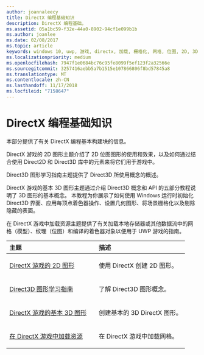 ```yaml
---
author: joannaleecy
title: DirectX 编程基础知识
description: DirectX 编程基础。
ms.assetid: 05a1bc59-f32e-44a0-8902-94cf1e099b1b
ms.author: joanlee
ms.date: 02/08/2017
ms.topic: article
keywords: windows 10, uwp, 游戏, directx, 加载, 栅格化, 网格, 位图, 2D, 3D
ms.localizationpriority: medium
ms.openlocfilehash: 7947f1e0684bc76c95fe8099f5ef123f2a32566e
ms.sourcegitcommit: 3257416aebb5a7b1515e107866806f8bd57845a8
ms.translationtype: MT
ms.contentlocale: zh-CN
ms.lasthandoff: 11/17/2018
ms.locfileid: "7158647"
---
```

# <a name="fundamentals-of-directx-programming"></a>DirectX 编程基础知识

本部分提供了有关 DirectX 编程基本构建块的信息。

DirectX 游戏的 2D 图形主题介绍了 2D 位图图形的使用和效果，以及如何通过结合使用 Direct2D 和 Direct3D 库中的元素来将它们用于游戏中。

Direct3D 图形学习指南主题提供了 Direct3D 所使用概念的概述。

DirectX 游戏的基本 3D 图形主题通过介绍 Direct3D 概念和 API 的五部分教程说明了 3D 图形的基本概念。 本教程为你展示了如何使用 Windows 运行时初始化 Direct3D 界面、应用每顶点着色器操作、设置几何图形、将场景栅格化以及剔除隐藏的表面。

在 DirectX 游戏中加载资源主题提供了有关加载本地存储器或其他数据流中的网格（模型）、纹理（位图）和编译的着色器对象以便用于 UWP 游戏的指南。

<table>
<colgroup>
<col width="50%" />
<col width="50%" />
</colgroup>
<thead>
<tr class="header">
<th align="left">主题</th>
<th align="left">描述</th>
</tr>
</thead>
<tbody>
<tr class="odd">
<td align="left"><p><a href="working-with-2d-graphics-in-your-directx-game.md">DirectX 游戏的 2D 图形</a></p></td>
<td align="left"><p>使用 DirectX 创建 2D 图形。</p></td>
</tr>
<tr class="even">
<td align="left"><p><a href="https://msdn.microsoft.com/windows/uwp/graphics-concepts/index">Direct3D 图形学习指南</a></p></td>
<td align="left"><p>了解 Direct3D 图形概念。</p></td>
</tr>
<tr class="odd">
<td align="left"><p><a href="an-introduction-to-3d-graphics-with-directx.md">DirectX 游戏的基本 3D 图形</a></p></td>
<td align="left"><p>创建基本的 3D DirectX 图形。</p></td>
</tr>
<tr class="even">
<td align="left"><p><a href="load-a-game-asset.md">在 DirectX 游戏中加载资源</a></p></td>
<td align="left"><p>在 DirectX 游戏中加载网格。</p></td>
</tr>
</tbody>
</table>